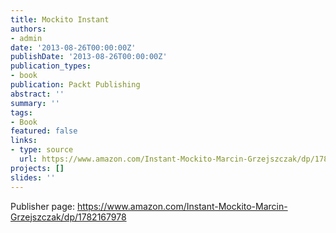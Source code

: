 ```yaml
---
title: Mockito Instant
authors:
- admin
date: '2013-08-26T00:00:00Z'
publishDate: '2013-08-26T00:00:00Z'
publication_types:
- book
publication: Packt Publishing
abstract: ''
summary: ''
tags:
- Book
featured: false
links:
- type: source
  url: https://www.amazon.com/Instant-Mockito-Marcin-Grzejszczak/dp/1782167978
projects: []
slides: ''
---
```


Publisher page: <https://www.amazon.com/Instant-Mockito-Marcin-Grzejszczak/dp/1782167978>
